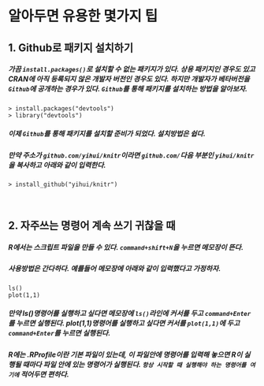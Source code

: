 # 알아두면 유용한 몇가지 팁
## 1. Github로 패키지 설치하기
##### 가끔 `install.packages()`로 설치할 수 없는 패키지가 있다. 상용 패키지인 경우도 있고 CRAN에 아직 등록되지 않은 개발자 버전인 경우도 있다. 하지만 개발자가 베타버전을 `Github`에 공개하는 경우가 있다. `Github`를 통해 패키지를 설치하는 방법을 알아보자.

```
> install.packages("devtools")
> library("devtools")
```

##### 이제 `Github`를 통해 패키지를 설치할 준비가 되었다. 설치방법은 쉽다. 
##### 만약 주소가 `github.com/yihui/knitr`이라면 `github.com/`다음 부분인 `yihui/knitr`을 복사하고 아래와 같이 입력한다.

```
> install_github("yihui/knitr")
```
<br />



## 2. 자주쓰는 명령어 계속 쓰기 귀찮을 때
##### R에서는 스크립트 파일을 만들 수 있다. `command+shift+N`을 누르면 메모장이 뜬다.  
##### 사용방법은 간다하다. 예를들어 메모장에 아래와 같이 입력했다고 가정하자.

```
ls()
plot(1,1)
```

##### 만약 ls()명령어를 실행하고 싶다면 메모장에 `ls()`라인에 커서를 두고 `command+Enter`를 누르면 실행된다. plot(1,1)명령어를 실행하고 싶다면 커서를 `plot(1,1)`에 두고 `command+Enter`를 누르면 실행된다.

##### R에는 .RProfile이란 기본 파일이 있는데, 이 파일안에 명령어를 입력해 놓으면 R이 실행될 때마다 파일 안에 있는 명령어가 실행된다. `항상 시작할 때 실행해야 하는 명령어를 여기에` 적어두면 편하다.
